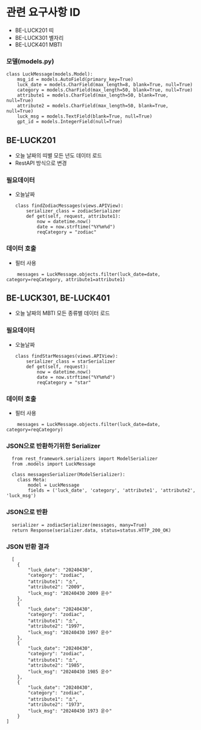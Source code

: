 # 관련 요구사항 ID
- BE-LUCK201 띠
- BE-LUCK301 별자리
- BE-LUCK401 MBTI

### 모델(models.py)
```
class LuckMessage(models.Model):
    msg_id = models.AutoField(primary_key=True)
    luck_date = models.CharField(max_length=8, blank=True, null=True)
    category = models.CharField(max_length=50, blank=True, null=True)
    attribute1 = models.CharField(max_length=50, blank=True, null=True)
    attribute2 = models.CharField(max_length=50, blank=True, null=True)
    luck_msg = models.TextField(blank=True, null=True)
    gpt_id = models.IntegerField(null=True)
```
## BE-LUCK201
- 오늘 날짜의 띠별 모든 년도 데이터 로드
- RestAPI 방식으로 변경
### 필요데이터 
- 오늘날짜
  ```
  class findZodiacMessages(views.APIView):
      serializer_class = zodiacSerializer
      def get(self, request, attribute1):
          now = datetime.now()
          date = now.strftime("%Y%m%d")
          reqCategory = "zodiac"
  ```
### 데이터 호출
- 필터 사용
```
    messages = LuckMessage.objects.filter(luck_date=date, category=reqCategory, attribute1=attribute1)
```


## BE-LUCK301, BE-LUCK401
- 오늘 날짜의 MBTI 모든 종류별 데이터 로드

### 필요데이터 
- 오늘날짜
  ```
  class findStarMessages(views.APIView):
      serializer_class = starSerializer
      def get(self, request):
          now = datetime.now()
          date = now.strftime("%Y%m%d")
          reqCategory = "star"
  ```
### 데이터 호출
- 필터 사용
```
    messages = LuckMessage.objects.filter(luck_date=date, category=reqCategory)
```

### JSON으로 반환하기위한 Serializer
```
  from rest_framework.serializers import ModelSerializer
  from .models import LuckMessage

  class messagesSerializer(ModelSerializer):
    class Meta:
        model = LuckMessage
        fields = ('luck_date', 'category', 'attribute1', 'attribute2', 'luck_msg')
```

### JSON으로 반환
```
  serializer = zodiacSerializer(messages, many=True)
  return Response(serializer.data, status=status.HTTP_200_OK)
```

### JSON 반환 결과
```
  [
    {
        "luck_date": "20240430",
        "category": "zodiac",
        "attribute1": "소",
        "attribute2": "2009",
        "luck_msg": "20240430 2009 운수"
    },
    {
        "luck_date": "20240430",
        "category": "zodiac",
        "attribute1": "소",
        "attribute2": "1997",
        "luck_msg": "20240430 1997 운수"
    },
    {
        "luck_date": "20240430",
        "category": "zodiac",
        "attribute1": "소",
        "attribute2": "1985",
        "luck_msg": "20240430 1985 운수"
    },
    {
        "luck_date": "20240430",
        "category": "zodiac",
        "attribute1": "소",
        "attribute2": "1973",
        "luck_msg": "20240430 1973 운수"
    }
]
```

